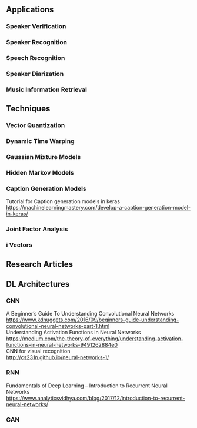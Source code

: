 ## Applications

### Speaker Verification

### Speaker Recognition

### Speech Recognition

### Speaker Diarization

### Music Information Retrieval

## Techniques

### Vector Quantization

### Dynamic Time Warping 

### Gaussian Mixture Models

### Hidden Markov Models

### Caption Generation Models  
Tutorial for Caption generation models in keras  
  https://machinelearningmastery.com/develop-a-caption-generation-model-in-keras/  

### Joint Factor Analysis

### i Vectors

## Research Articles

## DL Architectures

### CNN
A Beginner’s Guide To Understanding Convolutional Neural Networks   
  https://www.kdnuggets.com/2016/09/beginners-guide-understanding-convolutional-neural-networks-part-1.html  
Understanding Activation Functions in Neural Networks  
  https://medium.com/the-theory-of-everything/understanding-activation-functions-in-neural-networks-9491262884e0  
CNN for visual recognition  
  http://cs231n.github.io/neural-networks-1/


### RNN  
Fundamentals of Deep Learning – Introduction to Recurrent Neural Networks  
  https://www.analyticsvidhya.com/blog/2017/12/introduction-to-recurrent-neural-networks/  
  

### GAN
